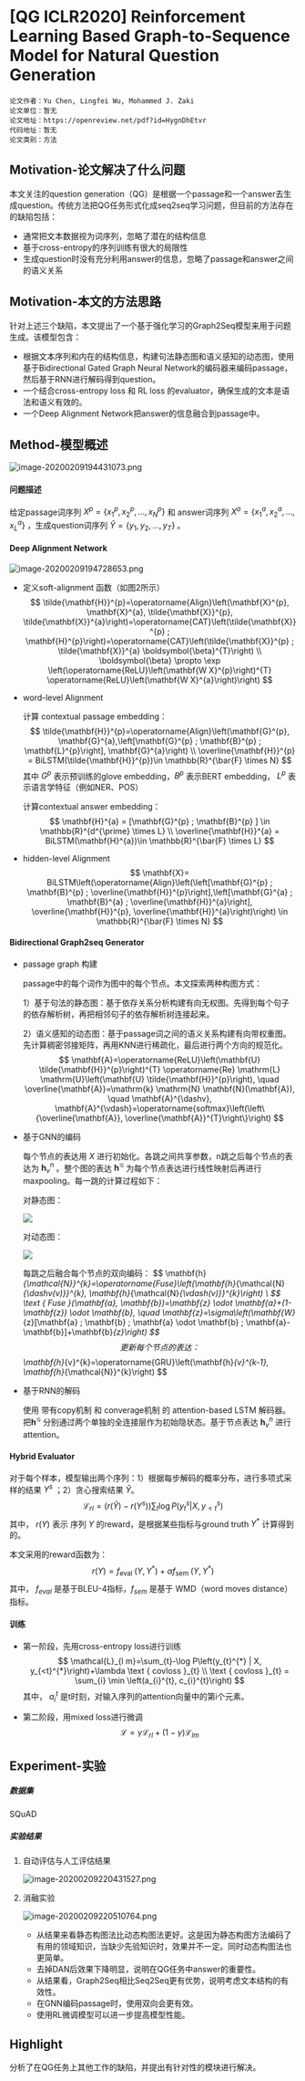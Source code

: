 # [QG ICLR2020] Reinforcement Learning Based Graph-to-Sequence Model for Natural Question Generation

```
论文作者：Yu Chen, Lingfei Wu, Mohammed J. Zaki
论文单位：暂无
论文地址：https://openreview.net/pdf?id=HygnDhEtvr
代码地址：暂无
论文类别：方法
```

## Motivation-论文解决了什么问题

本文关注的question generation（QG）是根据一个passage和一个answer去生成question。传统方法把QG任务形式化成seq2seq学习问题，但目前的方法存在的缺陷包括：

- 通常把文本数据视为词序列，忽略了潜在的结构信息
- 基于cross-entropy的序列训练有很大的局限性
- 生成question时没有充分利用answer的信息，忽略了passage和answer之间的语义关系



## Motivation-本文的方法思路

针对上述三个缺陷，本文提出了一个基于强化学习的Graph2Seq模型来用于问题生成。该模型包含：

- 根据文本序列和内在的结构信息，构建句法静态图和语义感知的动态图，使用基于Bidirectional Gated Graph Neural Network的编码器来编码passage，然后基于RNN进行解码得到question。
- 一个结合cross-entropy loss 和 RL loss 的evaluator，确保生成的文本是语法和语义有效的。
- 一个Deep Alignment Network把answer的信息融合到passage中。



## Method-模型概述

![image-20200209194431073.png](https://i.loli.net/2020/02/09/pvi3G2Jb4tYEBe6.png)

#### 问题描述

给定passage词序列 $X^{p}=\left\{x_{1}^{p}, x_{2}^{p}, \ldots, x_{N}^{p}\right\}$ 和 answer词序列 $X^{a}=\left\{x_{1}^{a}, x_{2}^{a}, \ldots, x_{L}^{a}\right\}$ ，生成question词序列 $\hat{Y}=\left\{y_{1}, y_{2}, \ldots, y_{T}\right\}$ 。

#### Deep Alignment Network

![image-20200209194728653.png](https://i.loli.net/2020/02/09/wQkyVlXihe8O4db.png)

- 定义soft-alignment 函数（如图2所示）
  $$
  \tilde{\mathbf{H}}^{p}=\operatorname{Align}\left(\mathbf{X}^{p}, \mathbf{X}^{a}, \tilde{\mathbf{X}}^{p}, \tilde{\mathbf{X}}^{a}\right)=\operatorname{CAT}\left(\tilde{\mathbf{X}}^{p} ; \mathbf{H}^{p}\right)=\operatorname{CAT}\left(\tilde{\mathbf{X}}^{p} ; \tilde{\mathbf{X}}^{a} \boldsymbol{\beta}^{T}\right) \\
  \boldsymbol{\beta} \propto \exp \left(\operatorname{ReLU}\left(\mathbf{W X}^{p}\right)^{T} \operatorname{ReLU}\left(\mathbf{W X}^{a}\right)\right)
  $$

- word-level Alignment

  计算 contextual passage embedding：
  $$
  \tilde{\mathbf{H}}^{p}=\operatorname{Align}\left(\mathbf{G}^{p}, \mathbf{G}^{a},\left[\mathbf{G}^{p} ; \mathbf{B}^{p} ; \mathbf{L}^{p}\right], \mathbf{G}^{a}\right)  \\
  \overline{\mathbf{H}}^{p} = BiLSTM(\tilde{\mathbf{H}}^{p})\in \mathbb{R}^{\bar{F} \times N}
  $$
  其中 $G^p$ 表示预训练的glove embedding，$B^p$ 表示BERT embedding， $L^p$ 表示语言学特征（例如NER、POS）

  计算contextual answer embedding：
  $$
  \mathbf{H}^{a} = [\mathbf{G}^{p} ; \mathbf{B}^{p} ] \in \mathbb{R}^{d^{\prime} \times L} \\
  \overline{\mathbf{H}}^{a} = BiLSTM(\mathbf{H}^{a})\in \mathbb{R}^{\bar{F} \times L}
  $$

- hidden-level Alignment
  $$
  \mathbf{X}= BiLSTM\left(\operatorname{Align}\left(\left[\mathbf{G}^{p} ; \mathbf{B}^{p} ; \overline{\mathbf{H}}^{p}\right],\left[\mathbf{G}^{a} ; \mathbf{B}^{a} ; \overline{\mathbf{H}}^{a}\right], \overline{\mathbf{H}}^{p}, \overline{\mathbf{H}}^{a}\right)\right) \in \mathbb{R}^{\bar{F} \times N}
  $$

#### Bidirectional Graph2seq Generator

- passage graph 构建

  passage中的每个词作为图中的每个节点。本文探索两种构图方式：

  1）基于句法的静态图：基于依存关系分析构建有向无权图。先得到每个句子的依存解析树，再把相邻句子的依存解析树连接起来。

  2）语义感知的动态图：基于passage词之间的语义关系构建有向带权重图。先计算稠密邻接矩阵，再用KNN进行稀疏化，最后进行两个方向的规范化。
  $$
  \mathbf{A}=\operatorname{ReLU}\left(\mathbf{U} \tilde{\mathbf{H}}^{p}\right)^{T} \operatorname{Re} \mathrm{L} \mathrm{U}\left(\mathbf{U} \tilde{\mathbf{H}}^{p}\right), \quad \overline{\mathbf{A}}=\mathrm{k} \mathrm{N} \mathbf{N}(\mathbf{A}), \quad \mathbf{A}^{\dashv}, \mathbf{A}^{\vdash}=\operatorname{softmax}\left(\left\{\overline{\mathbf{A}}, \overline{\mathbf{A}}^{T}\right\}\right)
  $$

- 基于GNN的编码

  每个节点的表达用 $X$ 进行初始化。各跳之间共享参数，n跳之后每个节点的表达为 $\mathbf{h}_{v}^{n}$ 。整个图的表达 $\mathbf{h}^{\mathcal{G}}$ 为每个节点表达进行线性映射后再进行maxpooling。每一跳的计算过程如下：

  对静态图：

  ![](https://cdn.mathpix.com/snip/images/9em_eoOuQOqO9uPsQ0-TLoOZ2Ac3SiuUg-98-qDthw4.original.fullsize.png)

  对动态图：

  ![](https://cdn.mathpix.com/snip/images/jIkwXg-UmgL854ZDtFfdrQxOiQoOrqe7TneH_csBLhU.original.fullsize.png)

  每跳之后融合每个节点的双向编码：
  $$
  \mathbf{h}_{\mathcal{N}}^{k}=\operatorname{Fuse}\left(\mathbf{h}_{\mathcal{N}_{\dashv(v)}}^{k}, \mathbf{h}_{\mathcal{N}_{\vdash(v)}}^{k}\right) \\
  \$$
  \text { Fuse }(\mathbf{a}, \mathbf{b})=\mathbf{z} \odot \mathbf{a}+(1-\mathbf{z}) \odot \mathbf{b}, \quad \mathbf{z}=\sigma\left(\mathbf{W}_{z}[\mathbf{a} ; \mathbf{b} ; \mathbf{a} \odot \mathbf{b} ; \mathbf{a}-\mathbf{b}]+\mathbf{b}_{z}\right)
  \$$
  $$
  更新每个节点的表达：
  $$
  \mathbf{h}_{v}^{k}=\operatorname{GRU}\left(\mathbf{h}_{v}^{k-1}, \mathbf{h}_{\mathcal{N}}^{k}\right)
  $$

- 基于RNN的解码

  使用 带有copy机制 和 converage机制 的 attention-based LSTM 解码器。把$\mathbf{h}^{\mathcal{G}}$ 分别通过两个单独的全连接层作为初始隐状态。基于节点表达 $\mathbf{h}_{v}^{n}$ 进行attention。

#### Hybrid Evaluator

对于每个样本，模型输出两个序列：1）根据每步解码的概率分布，进行多项式采样的结果 $Y^s$ ；2）贪心搜索结果 $\hat{Y}$。
$$
\mathcal{L}_{r l}=\left(r(\hat{Y})-r\left(Y^{s}\right)\right) \sum_{t} \log P\left(y_{t}^{s} | X, y_{<t}^{s}\right)
$$
其中， $r(Y)$ 表示 序列 $Y$ 的reward，是根据某些指标与ground truth $Y^{*}$ 计算得到的。

本文采用的reward函数为：
$$
r(Y)=f_{\text {eval }}\left(Y, Y^{*}\right)+\alpha f_{\text {sem }}\left(Y, Y^{*}\right)
$$
其中， $f_{eval}$ 是基于BLEU-4指标，$f_{sem}$ 是基于 WMD（word moves distance）指标。

#### 训练

- 第一阶段，先用cross-entropy loss进行训练
  $$
  \mathcal{L}_{l m}=\sum_{t}-\log P\left(y_{t}^{*} | X, y_{<t}^{*}\right)+\lambda \text { covloss }_{t}  \\
  \text { covloss }_{t} = \sum_{i} \min \left(a_{i}^{t}, c_{i}^{t}\right)
  $$
  其中， $a_{i}^{t}$ 是t时刻，对输入序列的attention向量中的第i个元素。

- 第二阶段，用mixed loss进行微调
  $$
  \mathcal{L}=\gamma \mathcal{L}_{r l}+(1-\gamma) \mathcal{L}_{l m}
  $$



## Experiment-实验

##### 数据集

SQuAD

##### 实验结果

1. 自动评估与人工评估结果

   ![image-20200209220431527.png](https://i.loli.net/2020/02/09/fz9pWgy5qaFB26r.png)

2. 消融实验

   ![image-20200209220510764.png](https://i.loli.net/2020/02/09/LhytYwqi5dJDj9g.png)

   - 从结果来看静态构图法比动态构图法更好。这是因为静态构图方法编码了有用的领域知识，当缺少先验知识时，效果并不一定。同时动态构图法也更简单。
   - 去掉DAN后效果下降明显，说明在QG任务中answer的重要性。
   - 从结果看，Graph2Seq相比Seq2Seq更有优势，说明考虑文本结构的有效性。
   - 在GNN编码passage时，使用双向会更有效。
   - 使用RL微调模型可以进一步提高模型性能。



## Highlight

分析了在QG任务上其他工作的缺陷，并提出有针对性的模块进行解决。









